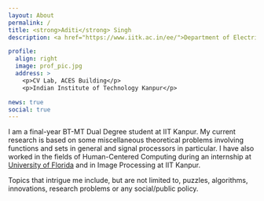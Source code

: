 ```yaml
---
layout: About
permalink: /
title: <strong>Aditi</strong> Singh
description: <a href="https://www.iitk.ac.in/ee/">Department of Electrical Engineering, IIT Kanpur</a>. 

profile:
  align: right
  image: prof_pic.jpg
  address: >
    <p>CV Lab, ACES Building</p>
    <p>Indian Institute of Technology Kanpur</p>

news: true
social: true
---
```


I am a final-year BT-MT Dual Degree student at IIT Kanpur. My current research is based on some miscellaneous theoretical problems involving functions and sets in general and signal processors in particular. I have also worked in the fields of Human-Centered Computing during an internship at <a href="https://www.ufl.edu/">University of Florida</a> and in Image Processing at IIT Kanpur.

Topics that intrigue me include, but are not limited to, puzzles, algorithms, innovations, research problems or any social/public policy.

